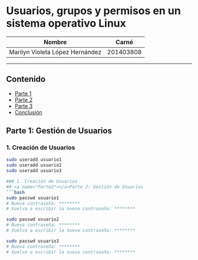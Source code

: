 # Usuarios, grupos y permisos en un sistema operativo Linux

| Nombre | Carné |
|-------|--------|
| Marilyn Violeta López Hernández     | 201403808      |


---

## Contenido
- [Parte 1](#Parte1)
- [Parte 2](#Parte2)
- [Parte 3](#Parte3)
- [Conclusión](#Conclusion)

## <a name="Parte1"></a>Parte 1: Gestión de Usuarios
### 1. Creación de Usuarios
```bash
sudo useradd usuario1
sudo useradd usuario2
sudo useradd usuario3

### 1. Creación de Usuarios
## <a name="Parte2"></a>Parte 2: Gestión de Usuarios
```bash
sudo passwd usuario1
# Nueva contraseña: ********
# Vuelva a escribir la nueva contraseña: ********

sudo passwd usuario2
# Nueva contraseña: ********
# Vuelva a escribir la nueva contraseña: ********

sudo passwd usuario3
# Nueva contraseña: ********
# Vuelva a escribir la nueva contraseña: ********




